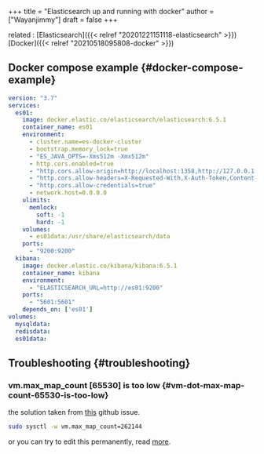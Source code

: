 +++
title = "Elasticsearch up and running with docker"
author = ["Wayanjimmy"]
draft = false
+++

related
: [Elasticsearch]({{< relref "20201221151118-elasticsearch" >}}) [Docker]({{< relref "20210518095808-docker" >}})


## Docker compose example {#docker-compose-example}

```yaml
version: "3.7"
services:
  es01:
    image: docker.elastic.co/elasticsearch/elasticsearch:6.5.1
    container_name: es01
    environment:
      - cluster.name=es-docker-cluster
      - bootstrap.memory_lock=true
      - "ES_JAVA_OPTS=-Xms512m -Xmx512m"
      - http.cors.enabled=true
      - "http.cors.allow-origin=http://localhost:1358,http://127.0.0.1:1358"
      - "http.cors.allow-headers=X-Requested-With,X-Auth-Token,Content-Type,Content-Length,Authorization"
      - "http.cors.allow-credentials=true"
      - network.host=0.0.0.0
    ulimits:
      memlock:
        soft: -1
        hard: -1
    volumes:
      - es01data:/usr/share/elasticsearch/data
    ports:
      - "9200:9200"
  kibana:
    image: docker.elastic.co/kibana/kibana:6.5.1
    container_name: kibana
    environment:
      - "ELASTICSEARCH_URL=http://es01:9200"
    ports:
      - "5601:5601"
    depends_on: ['es01']
volumes:
  mysqldata:
  redisdata:
  es01data:
```


## Troubleshooting {#troubleshooting}


### vm.max\_map\_count [65530] is too low {#vm-dot-max-map-count-65530-is-too-low}

the solution taken from [this](https://github.com/elastic/elasticsearch-docker/issues/92) github issue.

```bash
sudo sysctl -w vm.max_map_count=262144
```

or you can try to edit this permanently, read [more](https://stackoverflow.com/questions/42889241/how-to-increase-vm-max-map-count).
